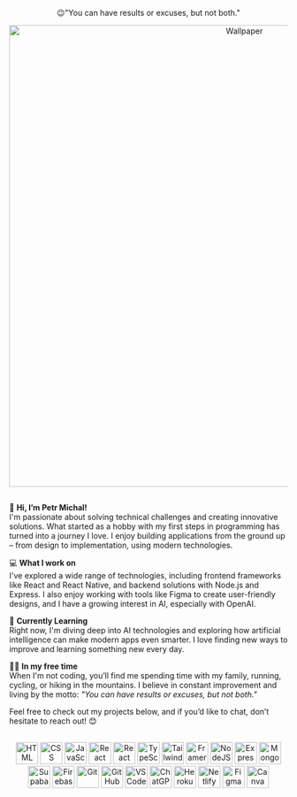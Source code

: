 <div align="center">
  <p>😉"You can have results or excuses, but not both."</p>
</div>


<div align="center">
  <img src="https://github.com/user-attachments/assets/d6bde9bd-ee7b-4846-8724-3190e910c12a" alt="Wallpaper" width="835">
 </div>

##

👋 **Hi, I’m Petr Michal!**  
I'm passionate about solving technical challenges and creating innovative solutions. What started as a hobby with my first steps in programming has turned into a journey I love. I enjoy building applications from the ground up – from design to implementation, using modern technologies.

💻 **What I work on**  
I've explored a wide range of technologies, including frontend frameworks like React and React Native, and backend solutions with Node.js and Express. I also enjoy working with tools like Figma to create user-friendly designs, and I have a growing interest in AI, especially with OpenAI.

🚀 **Currently Learning**  
Right now, I'm diving deep into AI technologies and exploring how artificial intelligence can make modern apps even smarter. I love finding new ways to improve and learning something new every day.

🏃‍♂️ **In my free time**  
When I'm not coding, you’ll find me spending time with my family, running, cycling, or hiking in the mountains. I believe in constant improvement and living by the motto: _"You can have results or excuses, but not both."_

Feel free to check out my projects below, and if you’d like to chat, don’t hesitate to reach out! 😊

## 

<p align="center">
  <img src="https://img.shields.io/badge/HTML5-E34F26?style=for-the-badge&logo=html5&logoColor=white" alt="HTML" height="40" />
  <img src="https://img.shields.io/badge/CSS3-1572B6?style=for-the-badge&logo=css3&logoColor=white" alt="CSS" height="40" />
  <img src="https://img.shields.io/badge/JavaScript-F7DF1E?style=for-the-badge&logo=javascript&logoColor=black" alt="JavaScript" height="40" />
  <img src="https://img.shields.io/badge/React-0d99ff?style=for-the-badge&logo=react&logoColor=white" alt="React" height="40" />
  <img src="https://img.shields.io/badge/React Native-0d99ff?style=for-the-badge&logo=react&logoColor=white" alt="React Native" height="40" />
  <img src="https://img.shields.io/badge/TypeScript-3178C6?style=for-the-badge&logo=typescript&logoColor=white" alt="TypeScript" height="40" />
  <img src="https://img.shields.io/badge/Tailwind_CSS-2298BD?style=for-the-badge&logo=tailwind-css&logoColor=white" alt="Tailwind CSS" height="40" />
  <img src="https://img.shields.io/badge/Framer_Motion-bc4a97?style=for-the-badge&logo=framer&logoColor=white" alt="Framer Motion" height="40" />
  <img src="https://img.shields.io/badge/Node.js-339933?style=for-the-badge&logo=node.js&logoColor=white" alt="NodeJS" height="40" />
  <img src="https://img.shields.io/badge/Express-000000?style=for-the-badge&logo=express&logoColor=white" alt="Express" height="40" />
  <img src="https://img.shields.io/badge/MongoDB-4DB33D?style=for-the-badge&logo=mongodb&logoColor=white" alt="MongoDB" height="40" />
  <img src="https://img.shields.io/badge/Supabase-1e7d52?style=for-the-badge&logo=supabase&logoColor=white" alt="Supabase" height="40" />
  <img src="https://img.shields.io/badge/Firebase-FFCA28?style=for-the-badge&logo=firebase&logoColor=black" alt="Firebase" height="40" />
  <img src="https://img.shields.io/badge/Git-F05032?style=for-the-badge&logo=git&logoColor=white" alt="Git" height="40" />
  <img src="https://img.shields.io/badge/GitHub-181717?style=for-the-badge&logo=github&logoColor=white" alt="GitHub" height="40" />
  <img src="https://img.shields.io/badge/VS_Code-007ACC?style=for-the-badge&logo=visual-studio-code&logoColor=white" alt="VSCode" height="40" />
  <img src="https://img.shields.io/badge/ChatGPT-gray?style=for-the-badge&logo=openai&logoColor=white" alt="ChatGPT" height="40" />
  <img src="https://img.shields.io/badge/Heroku-430098?style=for-the-badge&logo=heroku&logoColor=white" alt="Heroku" height="40" />
  <img src="https://img.shields.io/badge/Netlify-00C4CC?style=for-the-badge&logo=netlify&logoColor=white" alt="Netlify" height="40" />
  <img src="https://img.shields.io/badge/Figma-F24E1E?style=for-the-badge&logo=figma&logoColor=white" alt="Figma" height="40" />
  <img src="https://img.shields.io/badge/Canva-00C4CC?style=for-the-badge&logo=canva&logoColor=white" alt="Canva" height="40" />
</p>
















